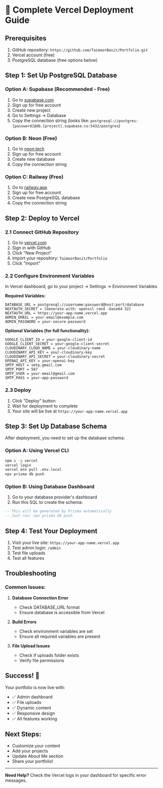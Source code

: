# 🚀 Complete Vercel Deployment Guide

## Prerequisites
1. GitHub repository: `https://github.com/TaimoorBasit/Portfolio.git`
2. Vercel account (free)
3. PostgreSQL database (free options below)

## Step 1: Set Up PostgreSQL Database

### Option A: Supabase (Recommended - Free)
1. Go to [supabase.com](https://supabase.com)
2. Sign up for free account
3. Create new project
4. Go to Settings → Database
5. Copy the connection string (looks like: `postgresql://postgres:[password]@db.[project].supabase.co:5432/postgres`)

### Option B: Neon (Free)
1. Go to [neon.tech](https://neon.tech)
2. Sign up for free account
3. Create new database
4. Copy the connection string

### Option C: Railway (Free)
1. Go to [railway.app](https://railway.app)
2. Sign up for free account
3. Create new PostgreSQL database
4. Copy the connection string

## Step 2: Deploy to Vercel

### 2.1 Connect GitHub Repository
1. Go to [vercel.com](https://vercel.com)
2. Sign in with GitHub
3. Click "New Project"
4. Import your repository: `TaimoorBasit/Portfolio`
5. Click "Import"

### 2.2 Configure Environment Variables
In Vercel dashboard, go to your project → Settings → Environment Variables

**Required Variables:**
```
DATABASE_URL = postgresql://username:password@host:port/database
NEXTAUTH_SECRET = [Generate with: openssl rand -base64 32]
NEXTAUTH_URL = https://your-app-name.vercel.app
ADMIN_EMAIL = your-email@example.com
ADMIN_PASSWORD = your-secure-password
```

**Optional Variables (for full functionality):**
```
GOOGLE_CLIENT_ID = your-google-client-id
GOOGLE_CLIENT_SECRET = your-google-client-secret
CLOUDINARY_CLOUD_NAME = your-cloudinary-name
CLOUDINARY_API_KEY = your-cloudinary-key
CLOUDINARY_API_SECRET = your-cloudinary-secret
OPENAI_API_KEY = your-openai-key
SMTP_HOST = smtp.gmail.com
SMTP_PORT = 587
SMTP_USER = your-email@gmail.com
SMTP_PASS = your-app-password
```

### 2.3 Deploy
1. Click "Deploy" button
2. Wait for deployment to complete
3. Your site will be live at `https://your-app-name.vercel.app`

## Step 3: Set Up Database Schema

After deployment, you need to set up the database schema:

### Option A: Using Vercel CLI
```bash
npm i -g vercel
vercel login
vercel env pull .env.local
npx prisma db push
```

### Option B: Using Database Dashboard
1. Go to your database provider's dashboard
2. Run this SQL to create the schema:

```sql
-- This will be generated by Prisma automatically
-- Just run: npx prisma db push
```

## Step 4: Test Your Deployment

1. Visit your live site: `https://your-app-name.vercel.app`
2. Test admin login: `/admin`
3. Test file uploads
4. Test all features

## Troubleshooting

### Common Issues:

1. **Database Connection Error**
   - Check DATABASE_URL format
   - Ensure database is accessible from Vercel

2. **Build Errors**
   - Check environment variables are set
   - Ensure all required variables are present

3. **File Upload Issues**
   - Check if uploads folder exists
   - Verify file permissions

## Success! 🎉

Your portfolio is now live with:
- ✅ Admin dashboard
- ✅ File uploads
- ✅ Dynamic content
- ✅ Responsive design
- ✅ All features working

## Next Steps:
- Customize your content
- Add your projects
- Update About Me section
- Share your portfolio!

---

**Need Help?** Check the Vercel logs in your dashboard for specific error messages.
